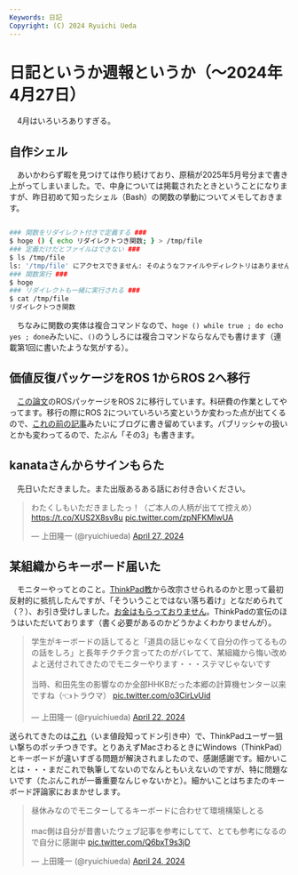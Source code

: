 ```yaml
---
Keywords: 日記
Copyright: (C) 2024 Ryuichi Ueda
---
```


# 日記というか週報というか（〜2024年4月27日）

　4月はいろいろありすぎる。

## 自作シェル

　あいかわらず暇を見つけては作り続けており、原稿が2025年5月号分まで書き上がってしまいました。で、中身については掲載されたときということになりますが、昨日初めて知ったシェル（Bash）の関数の挙動についてメモしておきます。

```bash

### 関数をリダイレクト付きで定義する ###
$ hoge () { echo リダイレクトつき関数; } > /tmp/file
### 定義だけだとファイルはできない ###
$ ls /tmp/file
ls: '/tmp/file' にアクセスできません: そのようなファイルやディレクトリはありません
### 関数実行 ###
$ hoge
### リダイレクトも一緒に実行される ###
$ cat /tmp/file
リダイレクトつき関数
```

　ちなみに関数の実体は複合コマンドなので、`hoge () while true ; do echo yes ; done`みたいに、`()`のうしろには複合コマンドならなんでも書けます（連載第1回に書いたような気がする）。

## 価値反復パッケージをROS 1からROS 2へ移行

　[この論文](https://www.fujipress.jp/jrm/rb/robot003500061489/)のROSパッケージをROS 2に移行しています。科研費の作業としてやってます。移行の際にROS 2についていろいろ変というか変わった点が出てくるので、[これの前の記事](/?post=20240426)みたいにブログに書き留めています。パブリッシャの扱いとかも変わってるので、たぶん「その3」も書きます。

## kanataさんからサインもらた

　先日いただきました。また出版あるある話にお付き合いください。

<blockquote class="twitter-tweet"><p lang="ja" dir="ltr">わたくしもいただきましたっ！（ご本人の人柄が出てて控えめ） <a href="https://t.co/XUS2X8sv8u">https://t.co/XUS2X8sv8u</a> <a href="https://t.co/zpNFKMIwUA">pic.twitter.com/zpNFKMIwUA</a></p>&mdash; 上田隆一 (@ryuichiueda) <a href="https://twitter.com/ryuichiueda/status/1784065325841166446?ref_src=twsrc%5Etfw">April 27, 2024</a></blockquote> <script async src="https://platform.twitter.com/widgets.js" charset="utf-8"></script>


## 某組織からキーボード届いた

　モニターやってとのこと。[ThinkPad教](https://news.mynavi.jp/techplus/kikaku/leaders_thinkpad-4/)から改宗させられるのかと思って最初反射的に抵抗したんですが、「そういうことではない落ち着け」となだめられて（？）、お引き受けしました。[お金はもらっておりません](https://ja.wikipedia.org/wiki/%E3%83%9A%E3%83%8B%E3%83%BC%E3%82%AA%E3%83%BC%E3%82%AF%E3%82%B7%E3%83%A7%E3%83%B3%E8%A9%90%E6%AC%BA%E4%BA%8B%E4%BB%B6)。ThinkPadの宣伝のほうはいただいております（書く必要があるのかどうかよくわかりませんが）。

<blockquote class="twitter-tweet"><p lang="ja" dir="ltr">学生がキーボードの話してると「道具の話じゃなくて自分の作ってるものの話をしろ」と長年チクチク言ってたのがバレてて、某組織から悔い改めよと送付されてきたのでモニターやります・・・ステマじゃないです<br><br>当時、和田先生の影響なのか全部HHKBだった本郷の計算機センター以来ですね（👈トラウマ） <a href="https://t.co/o3CirLvUid">pic.twitter.com/o3CirLvUid</a></p>&mdash; 上田隆一 (@ryuichiueda) <a href="https://twitter.com/ryuichiueda/status/1782329765229457727?ref_src=twsrc%5Etfw">April 22, 2024</a></blockquote> <script async src="https://platform.twitter.com/widgets.js" charset="utf-8"></script>

送られてきたのは[これ](https://amzn.to/3UC8W0U)（いま値段知ってドン引き中）で、ThinkPadユーザー狙い撃ちのポッチつきです。とりあえずMacさわるときにWindows（ThinkPad）とキーボードが違いすぎる問題が解決されましたので、感謝感謝です。細かいことは・・・まだこれで執筆してないのでなんともいえないのですが、特に問題ないです（たぶんこれが一番重要なんじゃないかと）。細かいことはちまたのキーボード評論家におまかせします。

<blockquote class="twitter-tweet"><p lang="ja" dir="ltr">昼休みなのでモニターしてるキーボードに合わせて環境構築しとる<br><br>mac側は自分が昔書いたウェブ記事を参考にしてて、とても参考になるので自分に感謝中 <a href="https://t.co/Q6bxT9s3jD">pic.twitter.com/Q6bxT9s3jD</a></p>&mdash; 上田隆一 (@ryuichiueda) <a href="https://twitter.com/ryuichiueda/status/1782974316596097522?ref_src=twsrc%5Etfw">April 24, 2024</a></blockquote> <script async src="https://platform.twitter.com/widgets.js" charset="utf-8"></script>

